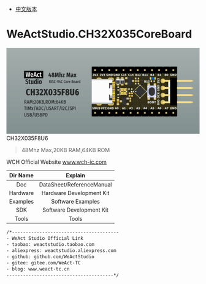 * [中文版本](./README_zh.md)
# WeActStudio.CH32X035CoreBoard
![display](Images/1.png)
CH32X035F8U6
> 48Mhz Max,20KB RAM,64KB ROM

WCH Official Website www.wch-ic.com

|Dir Name|Explain|
| :--:|:--:|
|Doc|DataSheet/ReferenceManual|
|Hardware|Hardware Development Kit|
|Examples|Software Examples|
|SDK|Software Development Kit|
|Tools|Tools|

```
/*---------------------------------------
- WeAct Studio Official Link
- taobao: weactstudio.taobao.com
- aliexpress: weactstudio.aliexpress.com
- github: github.com/WeActStudio
- gitee: gitee.com/WeAct-TC
- blog: www.weact-tc.cn
---------------------------------------*/
```
